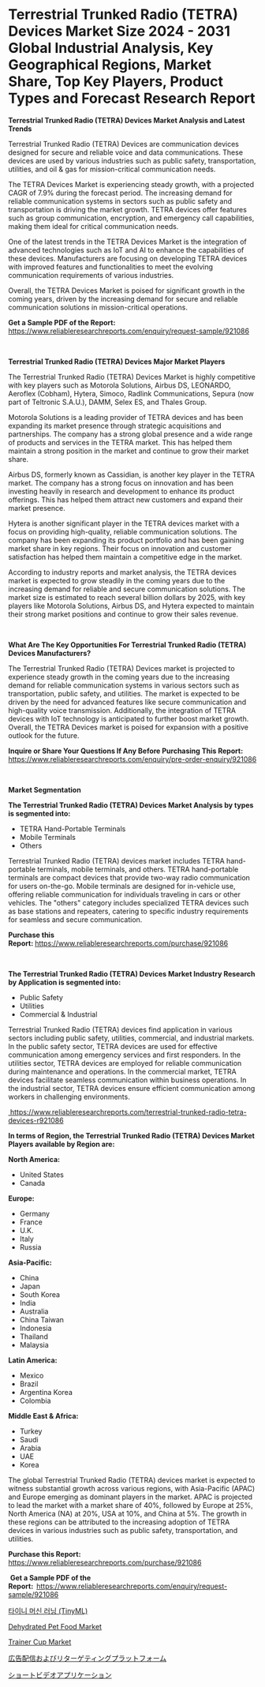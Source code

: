 <p><h1>Terrestrial Trunked Radio (TETRA) Devices Market Size 2024 - 2031 Global Industrial Analysis, Key Geographical Regions, Market Share, Top Key Players, Product Types and Forecast Research Report</h1></p><p><strong>Terrestrial Trunked Radio (TETRA) Devices Market Analysis and Latest Trends</strong></p>
<p><p>Terrestrial Trunked Radio (TETRA) Devices are communication devices designed for secure and reliable voice and data communications. These devices are used by various industries such as public safety, transportation, utilities, and oil & gas for mission-critical communication needs.</p><p>The TETRA Devices Market is experiencing steady growth, with a projected CAGR of 7.9% during the forecast period. The increasing demand for reliable communication systems in sectors such as public safety and transportation is driving the market growth. TETRA devices offer features such as group communication, encryption, and emergency call capabilities, making them ideal for critical communication needs.</p><p>One of the latest trends in the TETRA Devices Market is the integration of advanced technologies such as IoT and AI to enhance the capabilities of these devices. Manufacturers are focusing on developing TETRA devices with improved features and functionalities to meet the evolving communication requirements of various industries.</p><p>Overall, the TETRA Devices Market is poised for significant growth in the coming years, driven by the increasing demand for secure and reliable communication solutions in mission-critical operations.</p></p>
<p><strong>Get a Sample PDF of the Report:&nbsp;</strong> <a href="https://www.reliableresearchreports.com/enquiry/request-sample/921086">https://www.reliableresearchreports.com/enquiry/request-sample/921086</a></p>
<p>&nbsp;</p>
<p><strong>Terrestrial Trunked Radio (TETRA) Devices Major Market Players</strong></p>
<p><p>The Terrestrial Trunked Radio (TETRA) Devices Market is highly competitive with key players such as Motorola Solutions, Airbus DS, LEONARDO, Aeroflex (Cobham), Hytera, Simoco, Radlink Communications, Sepura (now part of Teltronic S.A.U.), DAMM, Selex ES, and Thales Group.</p><p>Motorola Solutions is a leading provider of TETRA devices and has been expanding its market presence through strategic acquisitions and partnerships. The company has a strong global presence and a wide range of products and services in the TETRA market. This has helped them maintain a strong position in the market and continue to grow their market share.</p><p>Airbus DS, formerly known as Cassidian, is another key player in the TETRA market. The company has a strong focus on innovation and has been investing heavily in research and development to enhance its product offerings. This has helped them attract new customers and expand their market presence.</p><p>Hytera is another significant player in the TETRA devices market with a focus on providing high-quality, reliable communication solutions. The company has been expanding its product portfolio and has been gaining market share in key regions. Their focus on innovation and customer satisfaction has helped them maintain a competitive edge in the market.</p><p>According to industry reports and market analysis, the TETRA devices market is expected to grow steadily in the coming years due to the increasing demand for reliable and secure communication solutions. The market size is estimated to reach several billion dollars by 2025, with key players like Motorola Solutions, Airbus DS, and Hytera expected to maintain their strong market positions and continue to grow their sales revenue.</p></p>
<p>&nbsp;</p>
<p><strong>What Are The Key Opportunities For Terrestrial Trunked Radio (TETRA) Devices Manufacturers?</strong></p>
<p><p>The Terrestrial Trunked Radio (TETRA) Devices market is projected to experience steady growth in the coming years due to the increasing demand for reliable communication systems in various sectors such as transportation, public safety, and utilities. The market is expected to be driven by the need for advanced features like secure communication and high-quality voice transmission. Additionally, the integration of TETRA devices with IoT technology is anticipated to further boost market growth. Overall, the TETRA Devices market is poised for expansion with a positive outlook for the future.</p></p>
<p><strong>Inquire or Share Your Questions If Any Before Purchasing This Report:</strong> <a href="https://www.reliableresearchreports.com/enquiry/pre-order-enquiry/921086">https://www.reliableresearchreports.com/enquiry/pre-order-enquiry/921086</a></p>
<p>&nbsp;</p>
<p><strong>Market Segmentation</strong></p>
<p><strong>The Terrestrial Trunked Radio (TETRA) Devices Market Analysis by types is segmented into:</strong></p>
<p><ul><li>TETRA Hand-Portable Terminals</li><li>Mobile Terminals</li><li>Others</li></ul></p>
<p><p>Terrestrial Trunked Radio (TETRA) devices market includes TETRA hand-portable terminals, mobile terminals, and others. TETRA hand-portable terminals are compact devices that provide two-way radio communication for users on-the-go. Mobile terminals are designed for in-vehicle use, offering reliable communication for individuals traveling in cars or other vehicles. The "others" category includes specialized TETRA devices such as base stations and repeaters, catering to specific industry requirements for seamless and secure communication.</p></p>
<p><strong>Purchase this Report:&nbsp;</strong><a href="https://www.reliableresearchreports.com/purchase/921086">https://www.reliableresearchreports.com/purchase/921086</a></p>
<p>&nbsp;</p>
<p><strong>The Terrestrial Trunked Radio (TETRA) Devices Market Industry Research by Application is segmented into:</strong></p>
<p><ul><li>Public Safety</li><li>Utilities</li><li>Commercial & Industrial</li></ul></p>
<p><p>Terrestrial Trunked Radio (TETRA) devices find application in various sectors including public safety, utilities, commercial, and industrial markets. In the public safety sector, TETRA devices are used for effective communication among emergency services and first responders. In the utilities sector, TETRA devices are employed for reliable communication during maintenance and operations. In the commercial market, TETRA devices facilitate seamless communication within business operations. In the industrial sector, TETRA devices ensure efficient communication among workers in challenging environments.</p></p>
<p><a href="https://www.reliableresearchreports.com/terrestrial-trunked-radio-tetra-devices-r921086">&nbsp;https://www.reliableresearchreports.com/terrestrial-trunked-radio-tetra-devices-r921086</a></p>
<p><strong>In terms of Region, the Terrestrial Trunked Radio (TETRA) Devices Market Players available by Region are:</strong></p>
<p>
    <p> <strong> North America: </strong>
        <ul>
            <li>United States</li>
            <li>Canada</li>
        </ul>
        </p> 
    <p> <strong> Europe: </strong>
        <ul>
            <li>Germany</li>
            <li>France</li>
            <li>U.K.</li>
            <li>Italy</li>
            <li>Russia</li>
        </ul>
        </p> 
    <p> <strong> Asia-Pacific: </strong>
        <ul>
            <li>China</li>
            <li>Japan</li>
            <li>South Korea</li>
            <li>India</li>
            <li>Australia</li>
            <li>China Taiwan</li>
            <li>Indonesia</li>
            <li>Thailand</li>
            <li>Malaysia</li>
        </ul>
        </p> 
    <p> <strong> Latin America: </strong>
        <ul>
            <li>Mexico</li>
            <li>Brazil</li>
            <li>Argentina Korea</li>
            <li>Colombia</li>
        </ul>
        </p> 
    <p> <strong> Middle East & Africa: </strong>
        <ul>
            <li>Turkey</li>
            <li>Saudi</li>
            <li>Arabia</li>
            <li>UAE</li>
            <li>Korea</li>
        </ul>
    </p>
    </p>
<p><p>The global Terrestrial Trunked Radio (TETRA) devices market is expected to witness substantial growth across various regions, with Asia-Pacific (APAC) and Europe emerging as dominant players in the market. APAC is projected to lead the market with a market share of 40%, followed by Europe at 25%, North America (NA) at 20%, USA at 10%, and China at 5%. The growth in these regions can be attributed to the increasing adoption of TETRA devices in various industries such as public safety, transportation, and utilities.</p></p>
<p><strong>Purchase this Report: </strong><a href="https://www.reliableresearchreports.com/purchase/921086">https://www.reliableresearchreports.com/purchase/921086</a></p>
<p>&nbsp;<strong>Get a Sample PDF of the Report:&nbsp;&nbsp;</strong><a href="https://www.reliableresearchreports.com/enquiry/request-sample/921086">https://www.reliableresearchreports.com/enquiry/request-sample/921086</a></p>
<p><strong></strong></p>
<p><p><a href="https://github.com/AlbertotDouglas44367/Market-Research-Report-List-2/blob/main/8784604152565.md">타이니 머신 러닝 (TinyML)</a></p><p><a href="https://github.com/beatblasta/Market-Research-Report-List-3/blob/main/dehydrated-pet-food-market.md">Dehydrated Pet Food Market</a></p><p><a href="https://github.com/angelajermaine/Market-Research-Report-List-3/blob/main/trainer-cup-market.md">Trainer Cup Market</a></p><p><a href="https://medium.com/@xcbtycgm76/ad%E3%82%B5%E3%83%BC%E3%83%93%E3%83%B3%E3%82%B0-%E3%83%AA%E3%82%BF%E3%83%BC%E3%82%B2%E3%83%83%E3%83%86%E3%82%A3%E3%83%B3%E3%82%B0%E3%83%97%E3%83%A9%E3%83%83%E3%83%88%E3%83%95%E3%82%A9%E3%83%BC%E3%83%A0%E3%81%AE%E5%B8%82%E5%A0%B4%E3%82%B7%E3%82%A7%E3%82%A2-%E5%B8%82%E5%A0%B4%E5%88%86%E6%9E%90-%E6%88%90%E9%95%B7%E3%83%88%E3%83%AC%E3%83%B3%E3%83%89-%E4%BA%88%E6%B8%AC-2024%E5%B9%B4-2031%E5%B9%B4%E3%81%AE%E6%9C%9F%E9%96%93-ff142a7ff6ae">広告配信およびリターゲティングプラットフォーム</a></p><p><a href="https://medium.com/@grarrity46851/%E3%82%B0%E3%83%AD%E3%83%BC%E3%83%90%E3%83%AB%E3%82%B7%E3%83%A7%E3%83%BC%E3%83%88%E3%83%93%E3%83%87%E3%82%AA%E3%82%A2%E3%83%97%E3%83%AA%E3%82%B1%E3%83%BC%E3%82%B7%E3%83%A7%E3%83%B3%E5%B8%82%E5%A0%B4%E3%82%BB%E3%82%AF%E3%82%BF%E3%83%BC-%E7%A8%AE%E9%A1%9E-%E3%82%A2%E3%83%97%E3%83%AA%E3%82%B1%E3%83%BC%E3%82%B7%E3%83%A7%E3%83%B3-%E5%B8%82%E5%A0%B4%E3%83%97%E3%83%AC%E3%83%BC%E3%83%A4%E3%83%BC%E3%81%AE%E6%88%A6%E7%95%A5-%E5%9C%B0%E5%9F%9F%E3%81%AE%E6%88%90%E9%95%B7%E3%81%AE%E6%B4%9E%E5%AF%9F-%E3%81%8A%E3%82%88%E3%81%B3%E5%B0%86%E6%9D%A5%E3%81%AE%E4%BA%88%E6%B8%AC-2024%E5%B9%B4-2031%E5%B9%B4-fd846c2c41bd">ショートビデオアプリケーション</a></p></p>